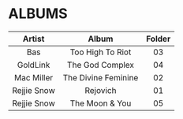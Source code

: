# ALBUMS

Artist | Album | Folder
:----: | :---: | :---:
Bas | Too High To Riot | 03
GoldLink | The God Complex | 04
Mac Miller | The Divine Feminine | 02
Rejjie Snow | Rejovich | 01
Rejjie Snow | The Moon & You | 05


